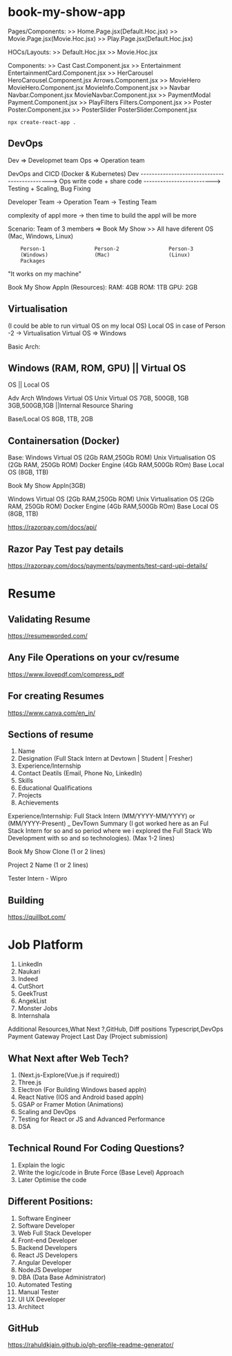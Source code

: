 # book-my-show-app

Pages/Components:
    >> Home.Page.jsx(Default.Hoc.jsx)
    >> Movie.Page.jsx(Movie.Hoc.jsx)
    >> Play.Page.jsx(Default.Hoc.jsx)

HOCs/Layouts:
    >> Default.Hoc.jsx
    >> Movie.Hoc.jsx

Components:
    >> Cast                         Cast.Component.jsx
    >> Entertainment                EntertainmentCard.Component.jsx
    >> HerCarousel                  HeroCarousel.Component.jsx
                                    Arrows.Component.jsx
    >> MovieHero                    MovieHero.Component.jsx
                                    MovieInfo.Component.jsx
    >> Navbar                       Navbar.Component.jsx
                                    MovieNavbar.Component.jsx
    >> PaymentModal                 Payment.Component.jsx
    >> PlayFilters                  Filters.Component.jsx
    >> Poster                       Poster.Component.jsx
    >> PosterSlider                 PosterSlider.Component.jsx

    npx create-react-app .








## DevOps
Dev => Developmet team
Ops => Operation team

DevOps and CICD (Docker & Kubernetes)
Dev ---------------------------------------------> Ops
write code + share code -------------------------> Testing + Scaling, Bug Fixing


Developer Team -> Operation Team -> Testing Team



complexity of appl more -> then time to build the appl will be more


Scenario:
    Team of 3 members => Book My Show
        >> All have diferent OS (Mac, Windows, Linux)

        Person-1                Person-2                Person-3
        (Windows)               (Mac)                   (Linux)
        Packages                


"It works on my machine"


Book My Show Appln (Resources):
RAM: 4GB
ROM: 1TB
GPU: 2GB


## Virtualisation
(I could be able to run virtual OS on my local OS)
Local OS in case of Person -2 ->
Virtualisation
Virtual OS => Windows


Basic Arch:

Windows (RAM, ROM, GPU) || Virtual OS
-------------------------------------
OS          || Local OS



Adv Arch
WIndows Virtual OS                      Unix Virtual OS
7GB, 500GB, 1GB                         3GB,500GB,1GB            ||Internal Resource Sharing

Base/Local OS
8GB, 1TB, 2GB

## Containersation (Docker)

Base:
Windows  Virtual OS (2Gb RAM,250Gb ROM)                           Unix Virtualisation OS (2Gb RAM, 250Gb ROM)
            Docker Engine       (4Gb RAM,500Gb ROm)
Base Local OS (8GB, 1TB)


Book My Show Appln(3GB)


Windows  Virtual OS (2Gb RAM,250Gb ROM)                           Unix Virtualisation OS (2Gb RAM, 250Gb ROM)
            Docker Engine       (4Gb RAM,500Gb ROm)
Base Local OS (8GB, 1TB)



https://razorpay.com/docs/api/
## Razor Pay Test pay details
https://razorpay.com/docs/payments/payments/test-card-upi-details/











# Resume

## Validating Resume
https://resumeworded.com/

## Any File Operations on your cv/resume
https://www.ilovepdf.com/compress_pdf

## For creating Resumes
https://www.canva.com/en_in/

## Sections of resume
1. Name
2. Designation (Full Stack Intern at Devtown | Student | Fresher)
3. Experience/Internship
4. Contact Deatils (Email, Phone No, LinkedIn)
5. Skills
6. Educational Qualifications
7. Projects
8. Achievements


Experience/Internship:
Full Stack Intern (MM/YYYY-MM/YYYY) or (MM/YYYY-Present) _ DevTown
Summary (I got worked here as an Ful Stack Intern for so and so period where we i explored the Full Stack Wb Development with so and so technologies). (Max 1-2 lines)

Book My Show Clone (1 or 2 lines)

Project 2 Name (1 or 2 lines)



Tester Intern - Wipro 



## Building 

https://quillbot.com/


# Job Platform
1. LinkedIn
2. Naukari
3. Indeed
4. CutShort
5. GeekTrust
6. AngekList
7. Monster Jobs
8. Internshala


Additional Resources,What Next ?,GitHub, Diff positions
Typescript,DevOps
Payment Gateway Project
Last Day (Project submission)



## What Next after Web Tech?
1. (Next.js-Explore(Vue.js if required))
2. Three.js
3. Electron (For Building Windows based appln)
4. React Native (IOS and Android based appln)
5. GSAP or Framer Motion (Animations)
6. Scaling and DevOps
7. Testing for React or JS and Advanced Performance
8. DSA

## Technical Round For Coding Questions?
1. Explain the logic
2. Write the logic/code in Brute Force (Base Level) Approach
3. Later Optimise the code

## Different Positions:
1. Software Engineer
2. Software Developer
3. Web Full Stack Developer
4. Front-end Developer
5. Backend Developers
6. React JS Developers
7. Angular Developer
8. NodeJS Developer
9. DBA (Data Base Administrator)
10. Automated Testing
11. Manual Tester
12. UI UX Developer
13. Architect




## GitHub
https://rahuldkjain.github.io/gh-profile-readme-generator/